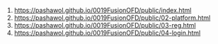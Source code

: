 <!-- https://github.com/pashawol/0019FusionOFD -->
1. <https://pashawol.github.io/0019FusionOFD/public/index.html>
2. <https://pashawol.github.io/0019FusionOFD/public/02-platform.html>
3. <https://pashawol.github.io/0019FusionOFD/public/03-reg.html>
4. <https://pashawol.github.io/0019FusionOFD/public/04-login.html>